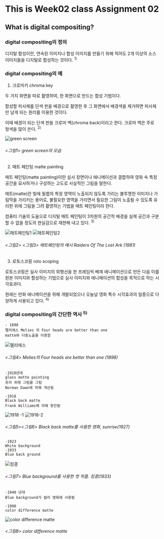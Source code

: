 # This is Week02 class Assignment 02
## What is digital compositing?

### digital compositing의 정의

디지털 합성이란, 연속된 이미지나 합성 이미지를 만들기 위해 적어도 2개 이상의 소스 이미지들을 디지털로 합성하는 것이다. <sup>1)</sup>

### digital compositing의 예

1. 크로마키 chroma key

두 가지 화면을 따로 촬영하여, 한 화면으로 만드는 합성 기법이다.

합성할 피사체를 단색 판을 배경으로 촬영한 후 그 화면에서 배경색을 제거하면 피사체만 남게 되는 원리를 이용한 것이다. 

이때 배경이 되는 단색 판을 크로마 백(chroma back)이라고 한다. 크로마 백은 주로 청색을 많이 쓴다. <sup>2)</sup>

![green screen](https://user-images.githubusercontent.com/70870803/93669262-f1c9df00-facd-11ea-98b2-0c1901221c08.JPG)
###### <그림1> green screen의 모습

2. 매트 페인팅 matte painting

매트 페인팅(matte painting)이란 실사 장면이나 애니메이션과 결합하여 영화 속 특정 공간을 묘사하거나 구성하는 고도로 사실적인 그림을 말한다. 

매트(matte)란 빛에 필름의 특정 영역이 노출되지 않도록 가리는 불투명한 이미지나 가림막을 가리키는 용어로, 불필요한 영역을 가리면서 필요한 그림이 노출될 수 있도록 유리판 위에 그림을 그려 촬영하는 기법을 매트 페인팅이라 한다.

컴퓨터 기술의 도움으로 디지털 매트 페인팅이 3차원의 공간적 배경을 실제 공간과 구분할 수 없을 정도의 현실감으로 재현해 내고 있다. <sup>3)</sup>


![매트페인팅1](https://user-images.githubusercontent.com/70870803/93669265-fd1d0a80-facd-11ea-9e18-2032bc16f9be.JPG)
![매트페인팅2](https://user-images.githubusercontent.com/70870803/93669266-fee6ce00-facd-11ea-83b4-22285b93a2ea.JPG)
###### <그림2> <그림3> 매트페인팅의 예시 Raiders Of The Lost Ark (1981)

3. 로토스코핑 roto scoping

로토스코핑은 실사 이미지의 외형선을 한 프레임씩 베껴 애니메이션으로 만든 다음 이를 원본 이미지와 합성하는 기법으로 실사 이미지와 애니메이션의 합성을 목적으로 하는 시각효과다. 

원래는 만화 애니메이션을 위해 개발되었으나 오늘날 영화 특수 시각효과의 일종으로 다양하게 사용되고 있다. <sup>4)</sup>


### digital compositing의 간단한 역사 <sup>5)</sup>

    - 1898 
    멜리에스 Melies 의 Four heads are better than one
    matte와 다중노출을 이용함   
  ![멜리에스](https://user-images.githubusercontent.com/70870803/93669493-a4e70800-facf-11ea-83e4-77aa451f8710.JPG)
###### <그림4> Melies의 Four heads are better than one (1898)  
  
    -1910년대 
    glass matte painting
    유리 위에 그림을 그림
    Norman Dawn에 의해 개선됨

    -1918 
    Black back matte
    Frank Williams에 의해 창안됨
![1918 -1](https://user-images.githubusercontent.com/70870803/93669496-a7e1f880-facf-11ea-8dd0-2b770c19ed7e.JPG)
![1918-2](https://user-images.githubusercontent.com/70870803/93669499-a9132580-facf-11ea-9093-b48b25c1d1c7.JPG)
###### <그림5><그림6> Black back matte를 사용한 영화, sunrise(1927)

    -1923
    White background
    -1933
    Blue back ground
![킹콩](https://user-images.githubusercontent.com/70870803/93669501-aa445280-facf-11ea-9cc8-22939c429276.JPG)
###### <그림7> Blue background를 사용한 첫 작품. 킹콩(1933)

    -1940 년대 
    Blue background가 컬러 영화에 사용됨
    
    -1990
    color difference matte
![color difference matte](https://user-images.githubusercontent.com/70870803/93669502-aca6ac80-facf-11ea-81c4-c167a82b1904.JPG)
###### <그림8> color difference matte
